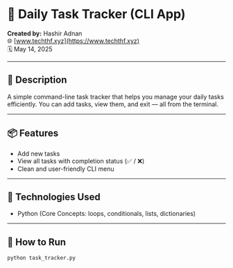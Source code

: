# 📝 Daily Task Tracker (CLI App)

**Created by:** Hashir Adnan  
🌐 [www.techthf.xyz](https://www.techthf.xyz)  
🗓️ May 14, 2025

---

## 📌 Description

A simple command-line task tracker that helps you manage your daily tasks efficiently. You can add tasks, view them, and exit — all from the terminal.

---

## 📦 Features

- Add new tasks  
- View all tasks with completion status (✅ / ❌)  
- Clean and user-friendly CLI menu

---

## 🧰 Technologies Used

- Python (Core Concepts: loops, conditionals, lists, dictionaries)

---

## 🚀 How to Run

```bash
python task_tracker.py
